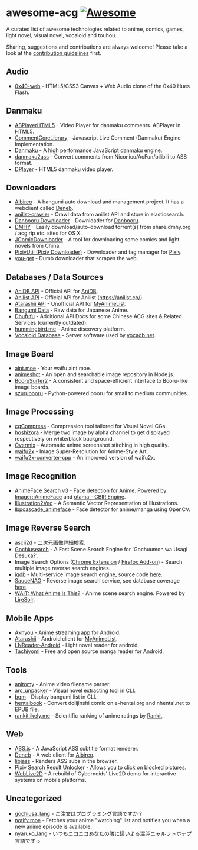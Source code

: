 # awesome-acg [![Awesome](https://cdn.rawgit.com/sindresorhus/awesome/d7305f38d29fed78fa85652e3a63e154dd8e8829/media/badge.svg)](https://github.com/sindresorhus/awesome)

A curated list of awesome technologies related to anime, comics, games, light novel, visual novel, vocaloid and touhou.

Sharing, suggestions and contributions are always welcome! Please take a look at the [contribution guidelines](https://github.com/soruly/awesome-acg/blob/master/CONTRIBUTING.md) first.

## Audio

* [0x40-web](https://github.com/mon/0x40-web) - HTML5/CSS3 Canvas + Web Audio clone of the 0x40 Hues Flash.

## Danmaku

* [ABPlayerHTML5](https://github.com/jabbany/ABPlayerHTML5) - Video Player for danmaku comments. ABPlayer in HTML5.
* [CommentCoreLibrary](https://github.com/jabbany/CommentCoreLibrary) - Javascript Live Comment (Danmaku) Engine Implementation.
* [Danmaku](https://github.com/weizhenye/Danmaku) - A high performance JavaScript danmaku engine.
* [danmaku2ass](https://github.com/m13253/danmaku2ass) - Convert comments from Niconico/AcFun/bilibili to ASS format.
* [DPlayer](https://github.com/DIYgod/DPlayer) - HTML5 danmaku video player.

## Downloaders

* [Albireo](https://github.com/lordfriend/Albireo) - A bangumi auto download and management project. It has a webclient called [Deneb](https://github.com/lordfriend/Deneb).
* [anilist-crawler](https://github.com/soruly/anilist-crawler) - Crawl data from anilist API and store in elasticsearch.
* [Danbooru Downloader](https://github.com/Nandaka/DanbooruDownloader) - Downloader for [Danbooru](https://danbooru.donmai.us/).
* [DMHY](https://github.com/yaqinking/DMHY) - Easily download/auto-download torrent(s) from share.dmhy.org / acg.rip etc. sites for OS X.
* [JComicDownloader](https://github.com/abc9070410/JComicDownloader) - A tool for downloading some comics and light novels from China.
* [PixivUtil (Pixiv Downloader)](https://github.com/Nandaka/PixivUtil2) - Downloader and tag manager for [Pixiv](http://www.pixiv.net/).
* [you-get](https://github.com/soimort/you-get) - Dumb downloader that scrapes the web.

## Databases / Data Sources

* [AniDB API](https://wiki.anidb.net/w/API) - Official API for [AniDB](https://anidb.net/).
* [Anilist API](https://github.com/joshstar/AniList-API-Docs) - Official API for Anilist (https://anilist.co/).
* [Atarashii API](https://bitbucket.org/ratan12/atarashii-api) - Unofficial API for [MyAnimeList](http://myanimelist.net/).
* [Bangumi Data](https://github.com/bangumi-data/bangumi-data) - Raw data for Japanese Anime.
* [Dhufufu](https://github.com/sorz/dhufufu) - Additional API Docs for some Chinese ACG sites & Related Services (currently outdated).
* [hummingbird.me](https://github.com/hummingbird-me) - Anime discovery platform.
* [Vocaloid Database](https://github.com/VocaDB/vocadb) - Server software used by [vocadb.net](http://vocadb.net/).

## Image Board

* [aint.moe](https://github.com/maxpowa/aint.moe) - Your waifu aint moe.
* [animeshot](https://github.com/bitinn/animeshot) - An open and searchable image repository in Node.js.
* [BooruSurfer2](https://github.com/spillerrec/BooruSurfer2) - A consistent and space-efficient interface to Booru-like image boards.
* [szurubooru](https://github.com/rr-/szurubooru) - Python-powered booru for small to medium communities.

## Image Processing

* [cgCompress](https://github.com/spillerrec/cgCompress) - Compression tool tailored for Visual Novel CGs.
* [hoshizora](https://github.com/BlueCocoa/hoshizora) - Merge two image by alpha channel to get displayed respectively on white/black background.
* [Overmix](https://github.com/spillerrec/Overmix) - Automatic anime screenshot stitching in high quality.
* [waifu2x](https://github.com/nagadomi/waifu2x) - Image Super-Resolution for Anime-Style Art.
* [waifu2x-converter-cpp](https://github.com/tanakamura/waifu2x-converter-cpp) - An improved version of waifu2x.

## Image Recognition

* [AnimeFace Search v3](http://animeface3.libotama.so/) - Face detection for Anime. Powered by [Imager::AnimeFace](http://anime.udp.jp/imager-animeface.html) and [otama - CBIR Engine](https://github.com/nagadomi/otama).
* [Illustration2Vec](https://github.com/rezoo/illustration2vec) - A Semantic Vector Representation of Illustrations.
* [lbpcascade_animeface](https://github.com/nagadomi/lbpcascade_animeface) - Face detector for anime/manga using OpenCV.

## Image Reverse Search

* [ascii2d](http://www.ascii2d.net/) - 二次元画像詳細検索.
* [Gochiusearch](https://github.com/ksasao/Gochiusearch) - A Fast Scene Search Engine for 'Gochuumon wa Usagi Desuka?'.
* Image Search Options ([Chrome Extension](https://chrome.google.com/webstore/detail/image-search-options/kljmejbpilkadikecejccebmccagifhl) / [Firefox Add-on](https://addons.mozilla.org/en-US/firefox/addon/image-search-options/)) - Search multiple image reverse search engines.
* [iqdb](https://iqdb.org/) - Multi-service image search engine, source code [here](https://iqdb.org/code/).
* [SauceNAO](https://saucenao.com/) - Reverse image search service, see database coverage [here](https://saucenao.com/status.html).
* [WAIT: What Anime Is This?](https://github.com/soruly/whatanime.ga) - Anime scene search engine. Powered by [LireSolr](https://bitbucket.org/dermotte/liresolr).

## Mobile Apps

* [Akhyou](https://github.com/dulleh/akhyou) - Anime streaming app for Android.
* [Atarashii](https://github.com/AnimeNeko/Atarashii) - Android client for [MyAnimeList](http://myanimelist.net/).
* [LNReader-Android](https://github.com/calvinaquino/LNReader-Android) - Light novel reader for android.
* [Tachiyomi](https://github.com/inorichi/tachiyomi) - Free and open source manga reader for Android.

## Tools

* [anitomy](https://github.com/erengy/anitomy) - Anime video filename parser.
* [arc_unpacker](https://github.com/vn-tools/arc_unpacker) - Visual novel extracting tool in CLI.
* [bgm](https://github.com/egoist/bgm) - Display bangumi list in CLI.
* [hentaibook](https://github.com/MoeOverflow/hentaibook) - Convert dolijinshi comic on e-hentai.org and nhentai.net to EPUB file.
* [rankit.ikely.me](http://rankit.ikely.me/) - Scientific ranking of anime ratings by [Rankit](https://github.com/wattlebird/ranking).

## Web

* [ASS.js](https://github.com/weizhenye/ASS) - A JavaScript ASS subtitle format renderer.
* [Deneb](https://github.com/lordfriend/Deneb) - A web client for [Albireo](https://github.com/lordfriend/Albireo).
* [libjass](https://github.com/Arnavion/libjass) - Renders ASS subs in the browser.
* [Pixiv Search Result Unlocker](https://github.com/soruly/Pixiv-Search-Result-Unlocker) - Allows you to click on blocked pictures.
* [WebLive2D](https://github.com/yutarochan/WebLive2D) - A rebuild of Cybernoids' Live2D demo for interactive systems on mobile platforms.

## Uncategorized

* [gochiusa_lang](https://github.com/dolciss/gochiusa_lang) - ご注文はプログラミング言語ですか？
* [notify.moe](https://github.com/animenotifier/notify.moe) - Fetches your anime "watching" list and notifies you when a new anime episode is available.
* [nyaruko_lang](https://github.com/masarakki/nyaruko_lang) - いつもニコニコあなたの隣に這いよる混沌ニャルラトホテプ言語ですっ
